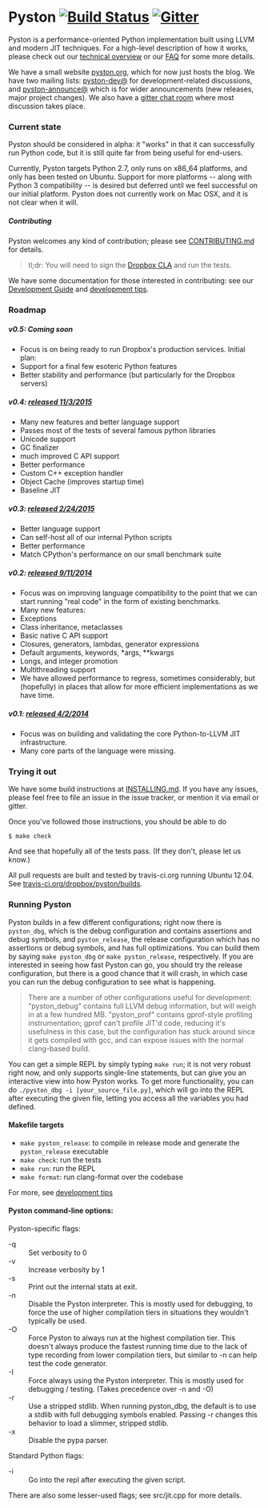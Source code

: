 # Pyston [![Build Status](https://travis-ci.org/dropbox/pyston.svg?branch=master)](https://travis-ci.org/dropbox/pyston/builds) [![Gitter](https://badges.gitter.im/Join%20Chat.svg)](https://gitter.im/dropbox/pyston?utm_source=badge&utm_medium=badge&utm_campaign=pr-badge&utm_content=badge)

Pyston is a performance-oriented Python implementation built using LLVM and modern JIT techniques.  For a high-level description of how it works, please check out our [technical overview](https://github.com/dropbox/pyston/wiki/Technical-overview) or our [FAQ](https://github.com/dropbox/pyston/wiki/FAQ) for some more details.

We have a small website [pyston.org](http://pyston.org/), which for now just hosts the blog.  We have two mailing lists: [pyston-dev@](http://lists.pyston.org/cgi-bin/mailman/listinfo/pyston-dev) for development-related discussions, and [pyston-announce@](http://lists.pyston.org/cgi-bin/mailman/listinfo/pyston-announce) which is for wider announcements (new releases, major project changes).  We also have a [gitter chat room](https://gitter.im/dropbox/pyston) where most discussion takes place.

### Current state

Pyston should be considered in alpha: it "works" in that it can successfully run Python code, but it is still quite far from being useful for end-users.

Currently, Pyston targets Python 2.7, only runs on x86_64 platforms, and only has been tested on Ubuntu.  Support for more platforms -- along with Python 3 compatibility -- is desired but deferred until we feel successful on our initial platform.  Pyston does not currently work on Mac OSX, and it is not clear when it will.

##### Contributing

Pyston welcomes any kind of contribution; please see [CONTRIBUTING.md](https://github.com/dropbox/pyston/blob/master/CONTRIBUTING.md) for details.
> tl;dr: You will need to sign the [Dropbox CLA](https://opensource.dropbox.com/cla/) and run the tests.

We have some documentation for those interested in contributing: see our [Development Guide](https://github.com/dropbox/pyston/wiki/Development-Guide) and [development tips](docs/TIPS.md).

### Roadmap

##### v0.5: Coming soon
- Focus is on being ready to run Dropbox's production services.  Initial plan:
 - Support for a final few esoteric Python features
 - Better stability and performance (but particularly for the Dropbox servers)

##### v0.4: [released 11/3/2015](http://blog.pyston.org/2015/11/03/102/)
- Many new features and better language support
 - Passes most of the tests of several famous python libraries
 - Unicode support
 - GC finalizer
 - much improved C API support
- Better performance
 - Custom C++ exception handler
 - Object Cache (improves startup time)
 - Baseline JIT

##### v0.3: [released 2/24/2015](http://blog.pyston.org/2015/02/24/pyston-0-3-self-hosting-sufficiency/)
- Better language support
 - Can self-host all of our internal Python scripts
- Better performance
 - Match CPython's performance on our small benchmark suite

##### v0.2: [released 9/11/2014](http://blog.pyston.org/2014/09/11/9/)
- Focus was on improving language compatibility to the point that we can start running "real code" in the form of existing benchmarks.
- Many new features:
 - Exceptions
 - Class inheritance, metaclasses
 - Basic native C API support
 - Closures, generators, lambdas, generator expressions
 - Default arguments, keywords, \*args, \*\*kwargs
 - Longs, and integer promotion
 - Multithreading support
- We have allowed performance to regress, sometimes considerably, but (hopefully) in places that allow for more efficient implementations as we have time.

##### v0.1: [released 4/2/2014](https://tech.dropbox.com/2014/04/introducing-pyston-an-upcoming-jit-based-python-implementation/)
- Focus was on building and validating the core Python-to-LLVM JIT infrastructure.
- Many core parts of the language were missing.

### Trying it out

We have some build instructions at [INSTALLING.md](https://github.com/dropbox/pyston/blob/master/docs/INSTALLING.md).  If you have any issues, please feel free to file an issue in the issue tracker, or mention it via email or gitter.

Once you've followed those instructions, you should be able to do
```
$ make check
```

And see that hopefully all of the tests pass.  (If they don't, please let us know.)

All pull requests are built and tested by travis-ci.org running Ubuntu 12.04.
See [travis-ci.org/dropbox/pyston/builds](https://travis-ci.org/dropbox/pyston/builds).

### Running Pyston

Pyston builds in a few different configurations; right now there is `pyston_dbg`, which is the debug configuration and contains assertions and debug symbols, and `pyston_release`, the release configuration which has no assertions or debug symbols, and has full optimizations.  You can build them by saying `make pyston_dbg` or `make pyston_release`, respectively.  If you are interested in seeing how fast Pyston can go, you should try the release configuration, but there is a good chance that it will crash, in which case you can run the debug configuration to see what is happening.

> There are a number of other configurations useful for development: "pyston_debug" contains full LLVM debug information, but will weigh in at a few hundred MB.  "pyston_prof" contains gprof-style profiling instrumentation; gprof can't profile JIT'd code, reducing it's usefulness in this case, but the configuration has stuck around since it gets compiled with gcc, and can expose issues with the normal clang-based build.

You can get a simple REPL by simply typing `make run`; it is not very robust right now, and only supports single-line statements, but can give you an interactive view into how Pyston works.  To get more functionality, you can do `./pyston_dbg -i [your_source_file.py]`, which will go into the REPL after executing the given file, letting you access all the variables you had defined.

#### Makefile targets

- `make pyston_release`: to compile in release mode and generate the `pyston_release` executable
- `make check`: run the tests
- `make run`: run the REPL
- `make format`: run clang-format over the codebase

For more, see [development tips](docs/TIPS.md)

#### Pyston command-line options:

Pyston-specific flags:
<dl>
<dt>-q</dt>
  <dd>Set verbosity to 0</dd>
<dt>-v</dt>
  <dd>Increase verbosity by 1</dd>

<dt>-s</dt>
  <dd>Print out the internal stats at exit.</dd>

<dt>-n</dt>
  <dd>Disable the Pyston interpreter.  This is mostly used for debugging, to force the use of higher compilation tiers in situations they wouldn't typically be used.</dd>

<dt>-O</dt>
  <dd>Force Pyston to always run at the highest compilation tier.  This doesn't always produce the fastest running time due to the lack of type recording from lower compilation tiers, but similar to -n can help test the code generator.</dd>

<dt>-I</dt>
  <dd>Force always using the Pyston interpreter.  This is mostly used for debugging / testing. (Takes precedence over -n and -O)</dd>

<dt>-r</dt>
  <dd>Use a stripped stdlib.  When running pyston_dbg, the default is to use a stdlib with full debugging symbols enabled.  Passing -r changes this behavior to load a slimmer, stripped stdlib.</dd>

<dt>-x</dt>
  <dd>Disable the pypa parser.</dd>

Standard Python flags:
<dt>-i</dt>
  <dd>Go into the repl after executing the given script.</dd>
</dl>

There are also some lesser-used flags; see src/jit.cpp for more details.
